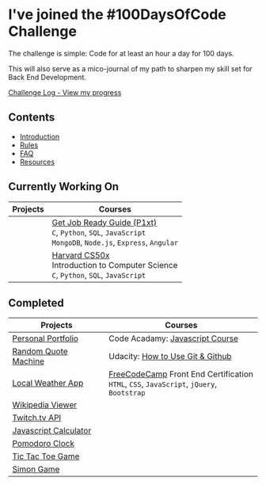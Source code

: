 # I've joined the #100DaysOfCode Challenge

The challenge is simple: Code for at least an hour a day for 100 days.

This will also serve as a mico-journal of my path to sharpen my skill set for Back End Development.

[Challenge Log - View my progress](log.md)

## Contents
* [Introduction](introduction.md)
* [Rules](rules.md)
* [FAQ](FAQ.md)
* [Resources](resources.md)

## Currently Working On

Projects | Courses 
---------| ------- 
<br /> | [Get Job Ready Guide (P1xt)](get-job-ready.md) <br /> `C`, `Python`, `SQL`, `JavaScript`<br /> `MongoDB`, `Node.js`, `Express`, `Angular` 
<br /> | [Harvard CS50x](https://courses.edx.org/courses/course-v1:HarvardX+CS50+X/) <br /> Introduction to Computer Science<br /> `C`, `Python`, `SQL`, `JavaScript`

## Completed

Projects | Courses 
---------| ------- 
[Personal Portfolio](https://github.com/cndragn/portfolio) | Code Acadamy: [Javascript Course](https://www.codecademy.com/learn/javascript) 
[Random Quote Machine](https://github.com/cndragn/advice-generator) | Udacity: [How to Use Git & Github](https://in.udacity.com/course/how-to-use-git-and-github--ud775/) 
[Local Weather App](https://github.com/cndragn/local-weather) | [FreeCodeCamp](https://www.freecodecamp.org/) Front End Certification <br /> `HTML`, `CSS`, `JavaScript`, `jQuery`, `Bootstrap`
[Wikipedia Viewer](https://github.com/cndragn/wiki-viewer) | <br /> 
[Twitch.tv API](https://github.com/cndragn/twitch-tv) | <br /> 
[Javascript Calculator](https://github.com/cndragn/javascript-calculator) | <br />
[Pomodoro Clock](https://github.com/cndragn/pomodoro) | <br>
[Tic Tac Toe Game](http://candicedavidson.com/portfolio/tictactoe/) | <br />
[Simon Game](https://github.com/cndragn/simon-game) | <br />
  
